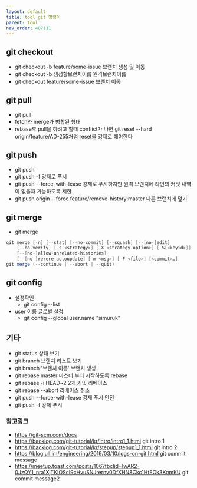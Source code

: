 ```yaml
---
layout: default
title: tool git 명령어
parent: tool
nav_order: 407111
---
```


## git checkout
* git checkout -b feature/some-issue  브랜치 생성 및 이동
* git checkout -b 생성할브랜치이름 원격브랜치이름
* git checkout feature/some-issue 브랜치 이동



## git pull
* git pull
* fetch와 merge가 병합된 형태
* rebase후 pull을 하려고 할때 conflict가 나면 git reset --hard origin/feature/AD-255처럼 reset을 강제로 해야한다



## git push
* git push
* git push -f 강제로 푸시
* git push --force-with-lease 강제로 푸시하지만 원격 브랜치에 타인의 커밋 내역이 없을때 가능하도록 제한
* git push origin --force feature/remove-history:master 다른 브랜치에 덮기



## git merge
* git merge <branch>
```scala
git merge [-n] [--stat] [--no-commit] [--squash] [--[no-]edit]
	[--no-verify] [-s <strategy>] [-X <strategy-option>] [-S[<keyid>]]
	[--[no-]allow-unrelated-histories]
	[--[no-]rerere-autoupdate] [-m <msg>] [-F <file>] [<commit>…​]
git merge (--continue | --abort | --quit)
```



## git config
* 설정확인
  * git config --list
* user 이름 글로벌 설정
  * git config --global user.name "simuruk"



## 기타
* git status 상태 보기
* git branch 브랜치 리스트 보기
* git branch '브랜치 이름' 브랜치 생성
* git rebase master                마스터 부터 시작하도록 rebase
* git rebase -i HEAD~2             2개 커밋 리베이스
* git rebase --abort               리베이스 취소
* git push --force-with-lease      강제 푸시 안전
* git push -f                      강제 푸시



### 참고링크
* <https://git-scm.com/docs>
* <https://backlog.com/git-tutorial/kr/intro/intro1_1.html> git intro 1
* <https://backlog.com/git-tutorial/kr/stepup/stepup1_1.html>  git intro 2
* <https://blog.ull.im/engineering/2019/03/10/logs-on-git.html>  git commit message
* <https://meetup.toast.com/posts/106?fbclid=IwAR2-0JzQY1_nra1XjTKIOScI9cHvuSNJrernv0DfXHN8Ckc1HtEOk3KqmKU> git commit message2
